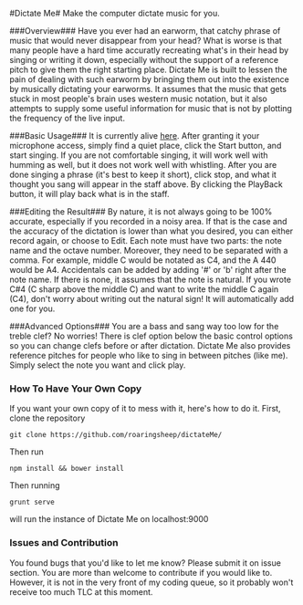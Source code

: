 #Dictate Me#
Make the computer dictate music for you.

###Overview###
Have you ever had an earworm, that catchy phrase of music that would never disappear from your head? What is worse is that many people have a hard time accuratly recreating what's in their head by singing or writing it down, especially without the support of a reference pitch to give them the right starting place. Dictate Me is built to lessen the pain of dealing with such earworm by bringing them out into the existence by musically dictating your earworms. It assumes that the music that gets stuck in most people's brain uses western music notation, but it also attempts to supply some useful information for music that is not by plotting the frequency of the live input. 

###Basic Usage###
It is currently alive [here](https://dictateme.herokuapp.com).
After granting it your microphone access, simply find a quiet place, click the Start button, and start singing. If you are not comfortable singing, it will work well with humming as well, but it does not work well with whistling.
After you are done singing a phrase (it's best to keep it short), click stop, and what it thought you sang will appear in the staff above. By clicking the PlayBack button, it will play back what is in the staff.

###Editing the Result###
By nature, it is not always going to be 100% accurate, especially if you recorded in a noisy area. If that is the case and the accuracy of the dictation is lower than what you desired, you can either record again, or choose to Edit.
Each note must have two parts: the note name and the octave number. Moreover, they need to be separated with a comma. For example, middle C would be notated as C4, and the A 440 would be A4. Accidentals can be added by adding '#' or 'b' right after the note name. If there is none, it assumes that the note is natural. If you wrote C#4 (C sharp above the middle C) and want to write the middle C again (C4), don't worry about writing out the natural sign! It will automatically add one for you.

###Advanced Options###
You are a bass and sang way too low for the treble clef? No worries! There is clef option below the basic control options so you can change clefs before or after dictation. 
Dictate Me also provides reference pitches for people who like to sing in between pitches (like me). Simply select the note you want and click play.

### How To Have Your Own Copy ###
If you want your own copy of it to mess with it, here's how to do it.
First, clone the repository
```
git clone https://github.com/roaringsheep/dictateMe/
```
Then run
```
npm install && bower install
```
Then running
```
grunt serve
```
will run the instance of Dictate Me on localhost:9000

### Issues and Contribution ###
You found bugs that you'd like to let me know? Please submit it on issue section.
You are more than welcome to contribute if you would like to. However, it is not in the very front of my coding queue, so it probably won't receive too much TLC at this moment.